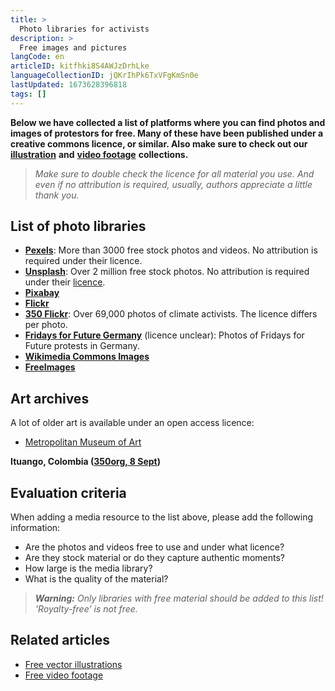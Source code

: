 ```yaml
---
title: >
  Photo libraries for activists
description: >
  Free images and pictures
langCode: en
articleID: kitfhki8S4AWJzDrhLke
languageCollectionID: jQKrIhPk6TxVFgKmSn0e
lastUpdated: 1673628396818
tags: []
---
```


**Below we have collected a list of platforms where you can find photos and images of protestors for free. Many of these have been published under a creative commons licence, or similar. Also make sure to check out our** [**illustration**](/tools/vector-libraries) **and** [**video footage**](/tools/video-libraries) **collections.**

> _Make sure to double check the licence for all material you use. And even if no attribution is required, usually, authors appreciate a little thank you._

## List of photo libraries

-   [**Pexels**](https://www.pexels.com): More than 3000 free stock photos and videos. No attribution is required under their licence.
-   [**Unsplash**](https://unsplash.com): Over 2 million free stock photos. No attribution is required under their [licence](https://unsplash.com/license).
-   [**Pixabay**](https://pixabay.com)
-   [**Flickr**](https://www.flickr.com/creativecommons/)
-   [**350 Flickr**](https://www.flickr.com/photos/350org/albums): Over 69,000 photos of climate activists. The licence differs per photo.
-   [**Fridays for Future Germany**]( https://cloud.fridaysforfuture.de/s/wCfyAyy6ZstLfpP) (licence unclear): Photos of Fridays for Future protests in Germany.
-   [**Wikimedia Commons Images**](https://commons.wikimedia.org/wiki/Category:Images)
-   [**FreeImages**](https://www.freeimages.com/)

## Art archives

A lot of older art is available under an open access licence:

-   [Metropolitan Museum of Art](https://www.metmuseum.org/art/collection/search?searchField=All&sortBy=Relevance&pageSize=0&showOnly=openAccess)

<div><figcaption><strong>Ituango, Colombia (</strong><a href="https://www.flickr.com/photos/350org/43671885985/in/album-72157673207787068/"><strong>350org, 8 Sept</strong></a><strong>)</strong></figcaption></div>

## **Evaluation criteria**

When adding a media resource to the list above, please add the following information:

-   Are the photos and videos free to use and under what licence?
-   Are they stock material or do they capture authentic moments?
-   How large is the media library?
-   What is the quality of the material?

> _**Warning:** Only libraries with free material should be added to this list! 'Royalty-free’ is not free._

## **Related articles**

-   [Free vector illustrations](/tools/vector-libraries)
-   [Free video footage](/tools/video-libraries)